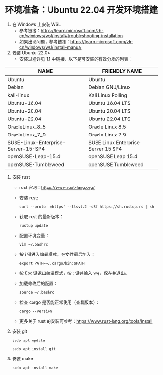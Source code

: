 # 环境准备：Ubuntu 22.04 开发环境搭建

1. 在 Windows 上安装 WSL
   - 参考链接：<https://learn.microsoft.com/zh-cn/windows/wsl/install#troubleshooting-installation>
   - 如果出现问题，参考链接：<https://learn.microsoft.com/zh-cn/windows/wsl/install-manual>
2. 安装 Ubuntu-22.04
   - 安装过程详见 1.1 中链接。以下是可安装的有效分发的列表：

| NAME                                | FRIENDLY NAME                       |
| ----------------------------------- | ----------------------------------- |
| Ubuntu                              | Ubuntu                              |
| Debian                              | Debian GNU/Linux                    |
| kali-linux                          | Kali Linux Rolling                  |
| Ubuntu-18.04                        | Ubuntu 18.04 LTS                    |
| Ubuntu-20.04                        | Ubuntu 20.04 LTS                    |
| Ubuntu-22.04                        | Ubuntu 22.04 LTS                    |
| OracleLinux_8_5                     | Oracle Linux 8.5                    |
| OracleLinux_7_9                     | Oracle Linux 7.9                    |
| SUSE-Linux-Enterprise-Server-15-SP4 | SUSE Linux Enterprise Server 15 SP4 |
| openSUSE-Leap-15.4                  | openSUSE Leap 15.4                  |
| openSUSE-Tumbleweed                 | openSUSE Tumbleweed                 |

1. 安装 rust

   - rust 官网：<https://www.rust-lang.org/>
   - 安装 rust:

     ```shell
     curl --proto '=https' --tlsv1.2 -sSf https://sh.rustup.rs | sh
     ```

   - 获取 rust 的最新版本：

     ```shell
     rustup update
     ```

   - 配置环境变量：

     ```shell
     vim ~/.bashrc
     ```

   - 按 i 键进入编辑模式，在文件最后加入：

     ```shell
     export PATH=~/.cargo/bin:$PATH
     ```

   - 按 Esc 键退出编辑模式，按 : 键并输入 wq，保存并退出。
   - 加载修改后的配置：

     ```shell
     source ~/.bashrc
     ```

   - 检查 cargo 是否能正常使用（查看版本）：

     ```shell
     cargo --version
     ```

   - 更多关于 rust 的安装可参考：<https://www.rust-lang.org/tools/install>

2. 安装 git

   ```shell
   sudo apt update

   sudo apt install git
   ```

3. 安装 make

   ```shell
   sudo apt install make
   ```
